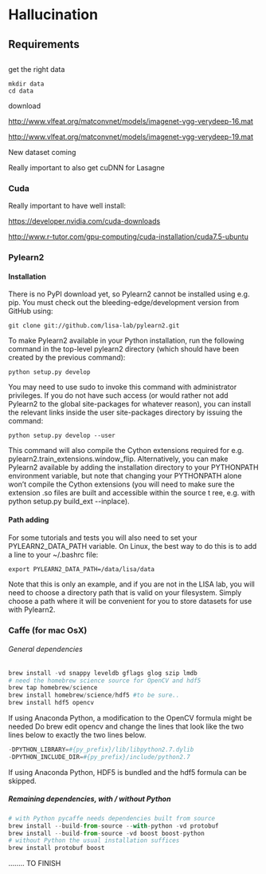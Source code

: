 # Hallucination


## Requirements

## 

get the right data

```unix
mkdir data
cd data
```

download

http://www.vlfeat.org/matconvnet/models/imagenet-vgg-verydeep-16.mat

http://www.vlfeat.org/matconvnet/models/imagenet-vgg-verydeep-19.mat

New dataset coming

Really important to also get cuDNN for Lasagne


### Cuda

Really important to have well install:

https://developer.nvidia.com/cuda-downloads

http://www.r-tutor.com/gpu-computing/cuda-installation/cuda7.5-ubuntu



### Pylearn2 

#### Installation

There is no PyPI download yet, so Pylearn2 cannot be installed using e.g. pip. You must check out the bleeding-edge/development version from GitHub using:
```unix
git clone git://github.com/lisa-lab/pylearn2.git
```

To make Pylearn2 available in your Python installation, run the following command in the top-level pylearn2 directory (which should have been created by the previous command):

```unix
python setup.py develop
```
You may need to use sudo to invoke this command with administrator privileges. If you do not have such access (or would rather not add Pylearn2 to the global site-packages for whatever reason), you can install the relevant links inside the user site-packages directory by issuing the command:
```unix
python setup.py develop --user
```
This command will also compile the Cython extensions required for e.g. pylearn2.train_extensions.window_flip.
Alternatively, you can make Pylearn2 available by adding the installation directory to your PYTHONPATH environment variable, but note that changing
your PYTHONPATH alone won’t compile the Cython extensions (you will need to make sure the extension .so files are built and accessible within the source t
ree, e.g. with python setup.py build_ext --inplace).

#### Path adding

For some tutorials and tests you will also need to set your PYLEARN2_DATA_PATH variable. On Linux, the best way to do this is to add a line to your ~/.bashrc file:
```unix
export PYLEARN2_DATA_PATH=/data/lisa/data
```
Note that this is only an example, and if you are not in the LISA lab, you will need to choose a directory path that is valid on your filesystem. Simply choose a path where it will be convenient for you to store datasets for use with Pylearn2.


### Caffe (for mac OsX)

###### General dependencies

```python
brew install -vd snappy leveldb gflags glog szip lmdb
# need the homebrew science source for OpenCV and hdf5
brew tap homebrew/science
brew install homebrew/science/hdf5 #to be sure..
brew install hdf5 opencv
```
If using Anaconda Python, a modification to the OpenCV formula might be needed Do brew edit opencv and change the lines that look like the two lines below to exactly the two lines below.

```python
-DPYTHON_LIBRARY=#{py_prefix}/lib/libpython2.7.dylib
-DPYTHON_INCLUDE_DIR=#{py_prefix}/include/python2.7
```

If using Anaconda Python, HDF5 is bundled and the hdf5 formula can be skipped.


##### Remaining dependencies, with / without Python

```python
# with Python pycaffe needs dependencies built from source
brew install --build-from-source --with-python -vd protobuf
brew install --build-from-source -vd boost boost-python
# without Python the usual installation suffices
brew install protobuf boost
```

........ TO FINISH
